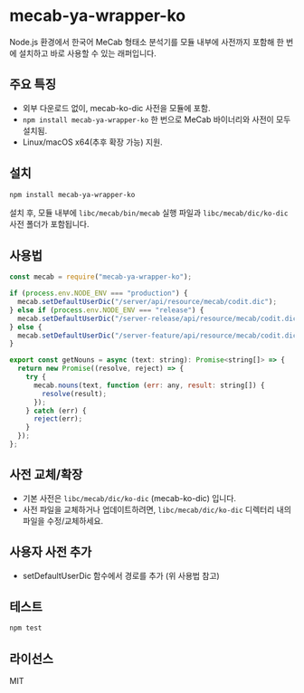 # mecab-ya-wrapper-ko

Node.js 환경에서 한국어 MeCab 형태소 분석기를 모듈 내부에 사전까지 포함해 한 번에 설치하고 바로 사용할 수 있는 래퍼입니다.

## 주요 특징

- 외부 다운로드 없이, mecab-ko-dic 사전을 모듈에 포함.
- `npm install mecab-ya-wrapper-ko` 한 번으로 MeCab 바이너리와 사전이 모두 설치됨.
- Linux/macOS x64(추후 확장 가능) 지원.

## 설치

```bash
npm install mecab-ya-wrapper-ko
```

설치 후, 모듈 내부에 `libc/mecab/bin/mecab` 실행 파일과 `libc/mecab/dic/ko-dic` 사전 폴더가 포함됩니다.

## 사용법

```javascript
const mecab = require("mecab-ya-wrapper-ko");

if (process.env.NODE_ENV === "production") {
  mecab.setDefaultUserDic("/server/api/resource/mecab/codit.dic");
} else if (process.env.NODE_ENV === "release") {
  mecab.setDefaultUserDic("/server-release/api/resource/mecab/codit.dic");
} else {
  mecab.setDefaultUserDic("/server-feature/api/resource/mecab/codit.dic");
}

export const getNouns = async (text: string): Promise<string[]> => {
  return new Promise((resolve, reject) => {
    try {
      mecab.nouns(text, function (err: any, result: string[]) {
        resolve(result);
      });
    } catch (err) {
      reject(err);
    }
  });
};
```

## 사전 교체/확장

- 기본 사전은 `libc/mecab/dic/ko-dic` (mecab-ko-dic) 입니다.
- 사전 파일을 교체하거나 업데이트하려면, `libc/mecab/dic/ko-dic` 디렉터리 내의 파일을 수정/교체하세요.

## 사용자 사전 추가

- setDefaultUserDic 함수에서 경로를 추가 (위 사용법 참고)

## 테스트

```bash
npm test
```

## 라이선스

MIT

